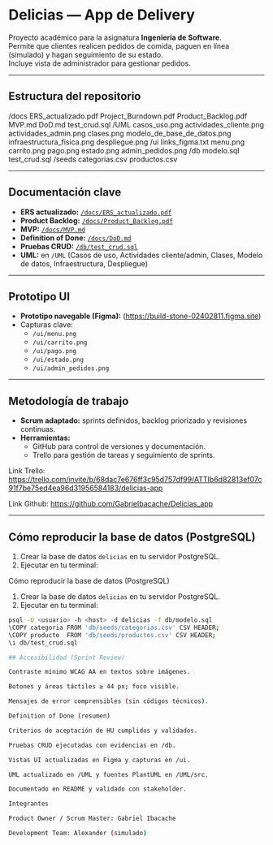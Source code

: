 # Delicias — App de Delivery

Proyecto académico para la asignatura **Ingeniería de Software**.  
Permite que clientes realicen pedidos de comida, paguen en línea (simulado) y hagan seguimiento de su estado.  
Incluye vista de administrador para gestionar pedidos.

---

##  Estructura del repositorio

/docs
ERS_actualizado.pdf
Project_Burndown.pdf
Product_Backlog.pdf
MVP.md
DoD.md
test_crud.sql
/UML
casos_uso.png
actividades_cliente.png
actividades_admin.png
clases.png
modelo_de_base_de_datos.png
infraestructura_fisica.png
despliegue.png
/ui
links_figma.txt
menu.png
carrito.png
pago.png
estado.png
admin_pedidos.png
/db
modelo.sql
test_crud.sql
/seeds
categorias.csv
productos.csv

---

## Documentación clave

- **ERS actualizado:** [`/docs/ERS_actualizado.pdf`](./docs/ERS_actualizado.pdf)  
- **Product Backlog:** [`/docs/Product_Backlog.pdf`](./docs/Product_Backlog.pdf)  
- **MVP:** [`/docs/MVP.md`](./docs/MVP.md)  
- **Definition of Done:** [`/docs/DoD.md`](./docs/DoD.md)  
- **Pruebas CRUD:** [`/db/test_crud.sql`](./db/test_crud.sql)  
- **UML:** en `/UML` (Casos de uso, Actividades cliente/admin, Clases, Modelo de datos, Infraestructura, Despliegue)

---

## Prototipo UI

- **Prototipo navegable (Figma):** (https://build-stone-02402811.figma.site)  
- Capturas clave:  
  - `/ui/menu.png`
  - `/ui/carrito.png`
  - `/ui/pago.png`
  - `/ui/estado.png`
  - `/ui/admin_pedidos.png`

---

## Metodología de trabajo

- **Scrum adaptado:** sprints definidos, backlog priorizado y revisiones continuas.  
- **Herramientas:**  
  - GitHub para control de versiones y documentación.  
  - Trello para gestión de tareas y seguimiento de sprints.


Link Trello: https://trello.com/invite/b/68dac7e676ff3c95d757df99/ATTIb6d82813ef07c91f7be75ed4ea96d31956584183/delicias-app 

Link Github: https://github.com/GabrieIbacache/Delicias_app

---

## Cómo reproducir la base de datos (PostgreSQL)

1. Crear la base de datos `delicias` en tu servidor PostgreSQL.  
2. Ejecutar en tu terminal:

Cómo reproducir la base de datos (PostgreSQL)

1. Crear la base de datos `delicias` en tu servidor PostgreSQL.  
2. Ejecutar en tu terminal:

```bash
psql -U <usuario> -h <host> -d delicias -f db/modelo.sql
\COPY categoria FROM 'db/seeds/categorias.csv' CSV HEADER;
\COPY producto  FROM 'db/seeds/productos.csv' CSV HEADER;
\i db/test_crud.sql

## Accesibilidad (Sprint Review)

Contraste mínimo WCAG AA en textos sobre imágenes.

Botones y áreas táctiles ≥ 44 px; foco visible.

Mensajes de error comprensibles (sin códigos técnicos).

Definition of Done (resumen)

Criterios de aceptación de HU cumplidos y validados.

Pruebas CRUD ejecutadas con evidencias en /db.

Vistas UI actualizadas en Figma y capturas en /ui.

UML actualizado en /UML y fuentes PlantUML en /UML/src.

Documentado en README y validado con stakeholder.

Integrantes

Product Owner / Scrum Master: Gabriel Ibacache

Development Team: Alexander (simulado)


